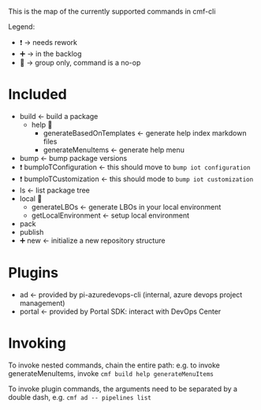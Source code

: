 This is the map of the currently supported commands in cmf-cli

Legend:
- :exclamation: -> needs rework
- :heavy_plus_sign: -> in the backlog
- :link: -> group only, command is a no-op


# Included

- build <- build a package
    - help :link:
        - generateBasedOnTemplates <- generate help index markdown files
        - generateMenuItems <- generate help menu
- bump <- bump package versions
- :exclamation: bumpIoTConfiguration <- this should move to `bump iot configuration`
- :exclamation: bumpIoTCustomization <- this should mode to `bump iot customization`
- ls <- list package tree
- local :link:
    - generateLBOs <- generate LBOs in your local environment
    - getLocalEnvironment <- setup local environment
- pack
- publish
- :heavy_plus_sign: new <- initialize a new repository structure


# Plugins
- ad <- provided by pi-azuredevops-cli (internal, azure devops project management)
- portal <- provided by Portal SDK: interact with DevOps Center 

# Invoking
To invoke nested commands, chain the entire path: e.g. to invoke generateMenuItems, invoke `cmf build help generateMenuItems`

To invoke plugin commands, the arguments need to be separated by a double dash, e.g. `cmf ad -- pipelines list`